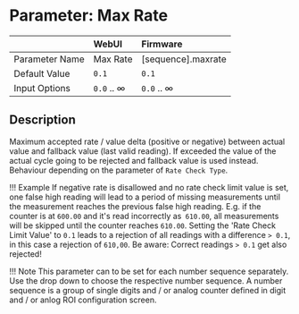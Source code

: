 # Parameter: Max Rate

|                   | WebUI               | Firmware
|:---               |:---                 |:----
| Parameter Name    | Max Rate            | [sequence].maxrate
| Default Value     | `0.1`               | `0.1`
| Input Options     | `0.0` .. &infin;    | `0.0` .. &infin; 


## Description

Maximum accepted rate / value delta (positive or negative) between actual value and fallback value (last valid reading). 
If exceeded the value of the actual cycle going to be rejected and fallback value is used instead.<br>
Behaviour depending on the parameter of `Rate Check Type`.


!!! Example
    If negative rate is disallowed and no rate check limit value is set, one false high reading will
    lead to a period of missing measurements until the measurement reaches the previous false high
    reading. E.g. if the counter is at `600.00` and it's read incorrectly as` 610.00`, all measurements
    will be skipped until the counter reaches `610.00`. Setting the 'Rate Check Limit Value' to `0.1` leads to a
    rejection of all readings with a difference `> 0.1`, in this case a rejection of `610,00`.
    Be aware: Correct readings `> 0.1` get also rejected!


!!! Note
    This parameter can to be set for each number sequence separately.
    Use the drop down to choose the respective number sequence. 
    A number sequence is a group of single digits and / or analog counter defined in digit and / or anlog ROI configuration screen.
